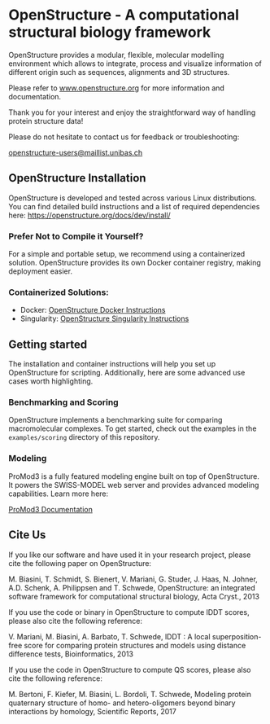 # OpenStructure - A computational structural biology framework

OpenStructure provides a modular, flexible, molecular modelling environment
which allows to integrate, process and visualize information of different origin
such as sequences, alignments and 3D structures.

Please refer to www.openstructure.org for more information and documentation.

Thank you for your interest and enjoy the straightforward way of handling protein
structure data!

Please do not hesitate to contact us for feedback or troubleshooting:

 <a href="mailto:&#111;&#112;&#101;&#110;&#115;&#116;&#114;&#117;&#099;&#116;&#117;&#114;&#101;&#045;&#117;&#115;&#101;&#114;&#115;&#064;&#109;&#097;&#105;&#108;&#108;&#105;&#115;&#116;&#046;&#117;&#110;&#105;&#098;&#097;&#115;&#046;&#099;&#104;">&#111;&#112;&#101;&#110;&#115;&#116;&#114;&#117;&#099;&#116;&#117;&#114;&#101;&#045;&#117;&#115;&#101;&#114;&#115;&#064;&#109;&#097;&#105;&#108;&#108;&#105;&#115;&#116;&#046;&#117;&#110;&#105;&#098;&#097;&#115;&#046;&#099;&#104;</a>

## OpenStructure Installation

OpenStructure is developed and tested across various Linux distributions. You can find detailed build instructions and a list of required dependencies here:
https://openstructure.org/docs/dev/install/

### Prefer Not to Compile it Yourself?

For a simple and portable setup, we recommend using a containerized
solution. OpenStructure provides its own Docker container registry,
making deployment easier.

### Containerized Solutions:

* Docker: [OpenStructure Docker Instructions](https://git.scicore.unibas.ch/schwede/openstructure/tree/master/docker)
* Singularity: [OpenStructure Singularity Instructions](https://git.scicore.unibas.ch/schwede/openstructure/tree/master/singularity)

## Getting started

The installation and container instructions will help you set up
OpenStructure for scripting. Additionally, here are some advanced
use cases worth highlighting.

### Benchmarking and Scoring

OpenStructure implements a benchmarking suite for comparing macromolecular
complexes. To get started, check out the examples in the `examples/scoring`
directory of this repository.

### Modeling

ProMod3 is a fully featured modeling engine built on top of OpenStructure.
It powers the SWISS-MODEL web server and provides advanced modeling
capabilities. Learn more here:

[ProMod3 Documentation](https://openstructure.org/promod3)


## Cite Us

If you like our software and have used it in your research project, please cite
the following paper on OpenStructure:

 M. Biasini, T. Schmidt, S. Bienert, V. Mariani, G. Studer, J. Haas, N. Johner,
 A.D. Schenk, A. Philippsen and T. Schwede, OpenStructure: an integrated
 software framework for computational structural biology, Acta Cryst., 2013

If you use the code or binary in OpenStructure to compute lDDT scores, please
also cite the following reference:

 V. Mariani, M. Biasini, A. Barbato, T. Schwede, lDDT : A local superposition-
 free score for comparing protein structures and models using distance
 difference tests, Bioinformatics, 2013

If you use the code in OpenStructure to compute QS scores, please also cite the
following reference:

 M. Bertoni, F. Kiefer, M. Biasini, L. Bordoli, T. Schwede, Modeling protein
 quaternary structure of homo- and hetero-oligomers beyond binary interactions
 by homology, Scientific Reports, 2017 

